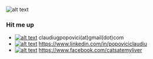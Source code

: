 # 

![alt text](https://i.ibb.co/FKr4Xjk/IMG-20200223-125137-1.jpg) 




### Hit me up

- <a href="mailto:claudiugpopovici@gmail.com">![alt text](https://svgshare.com/s/TQt.svg)</a> claudiugpopovici(at)gmail(dot)com 
- <a href="https://www.linkedin.com/in/popoviciclaudiu" target="_blank">![alt text](https://svgshare.com/s/TR4.svg)</a> https://www.linkedin.com/in/popoviciclaudiu 
- <a href="https://www.facebook.com/catsatemyliver">![alt text](https://svgshare.com/s/TPD.svg)</a> https://www.facebook.com/catsatemyliver
